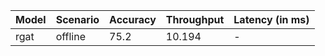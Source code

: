 | Model   | Scenario   |   Accuracy |   Throughput | Latency (in ms)   |
|---------|------------|------------|--------------|-------------------|
| rgat    | offline    |       75.2 |       10.194 | -                 |